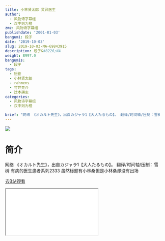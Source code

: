 ```yaml
---
title: 小林贤太郎 灵异医生
author:
  - 风物诗字幕组
  - 汉中则为橙
zmz: 风物诗字幕组
publishdate: '2001-01-03'
bangumi: 段子
date: '2019-10-03'
slug: 2019-10-03-NA-69843915
description: 段子&#8226;NA
weight: 8997.0
bangumis:
  - 段子
tags:
  - 短剧
  - 小林贤太郎
  - rahmens
  - 竹井亮介
  - 辻本耕志
categories:
  - 风物诗字幕组
  - 汉中则为橙

brief: "网络 《オカルト先生》，出自カジャラ1【大人たるもの】。 翻译/时间轴/压制：雪树 有病的医生患者系列2333 虽然标题有小林桑但是小林桑却没有出场"
---
```

![](https://raw.githubusercontent.com/tcgriffith/owaraisite/master/static/tmpimg/c4327b70a1bdfe1127c58844d0892798f05a9c18.jpg.480.jpg)
# 简介  
网络
《オカルト先生》，出自カジャラ1【大人たるもの】。
翻译/时间轴/压制：雪树
有病的医生患者系列2333
虽然标题有小林桑但是小林桑却没有出场  

[去B站观看](https://www.bilibili.com/video/av69843915/)
<div class ="resp-container"><iframe class="testiframe" src="//player.bilibili.com/player.html?aid=69843915"", scrolling="no", allowfullscreen="true" > </iframe></div> 
